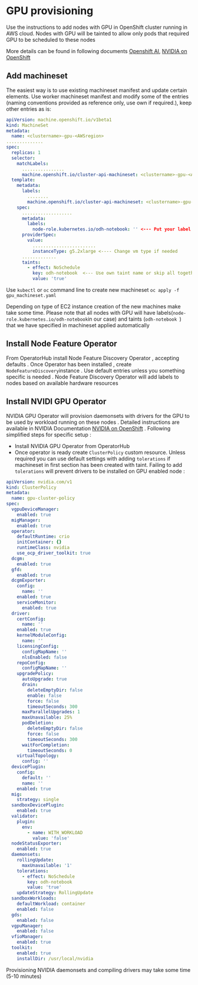 # GPU provisioning

Use the instructions to add nodes with GPU in OpenShift cluster running in AWS cloud. Nodes with GPU will be tainted to allow only pods that required GPU to be scheduled to these nodes

More details can be found in following documents [Openshift AI](https://ai-on-openshift.io/odh-rhoai/nvidia-gpus/), [NVIDIA on OpenShift](https://docs.nvidia.com/datacenter/cloud-native/openshift/latest/index.html)

## Add machineset

The easiest way is to use existing machineset manifest and update certain elements. Use worker machineset manifest and modify some of the entries (naming conventions provided as reference only, use own if required.), keep other entries as is:

```yaml
apiVersion: machine.openshift.io/v1beta1
kind: MachineSet
metadata:
  name: <clustername>-gpu-<AWSregion>
..............
spec:
  replicas: 1
  selector:
    matchLabels:
      ................
      machine.openshift.io/cluster-api-machineset: <clustername>-gpu-<AWSregion>
  template:
    metadata:
      labels:
        ........
        machine.openshift.io/cluster-api-machineset: <clustername>-gpu-<AWSregion>
    spec:
      ...................
      metadata:
        labels:
          node-role.kubernetes.io/odh-notebook: '' <--- Put your label if needed
      providerSpec:
        value:
          ........................
          instanceType: g5.2xlarge <---- Change vm type if needed
      .............
      taints:
        - effect: NoSchedule
          key: odh-notebook  <--- Use own taint name or skip all together
          value: 'true'
```

Use `kubectl` or `oc` command line to create new machineset `oc apply -f gpu_machineset.yaml`

Depending on type of EC2 instance creation of the new machines make take some time. Please note that all nodes with GPU will have labels(`node-role.kubernetes.io/odh-notebook`in our case) and taints (`odh-notebook `) that we have specified in machineset applied automatically

## Install Node Feature Operator

From OperatorHub install Node Feature Discovery Operator , accepting defaults . Once Operator has been installed , create `NodeFeatureDiscovery`instance . Use default entries unless you something specific is needed . Node Feature Discovery Operator will add labels to nodes based on available hardware resources

## Install NVIDI GPU Operator

NVIDIA GPU Operator will provision daemonsets with drivers for the GPU to be used by workload running on these nodes . Detailed instructions are available in NVIDIA Documentation [NVIDIA on OpenShift](https://docs.nvidia.com/datacenter/cloud-native/openshift/latest/index.html) .  Following simplified steps for specific setup :

- Install NVIDIA GPU Operator from OperatorHub
- Once operator is ready create `ClusterPolicy` custom resource. Unless required you can use default settings with adding `tolerations` if machineset in first section has been created with taint. Failing to add `tolerations` will prevent drivers to be installed on GPU enabled node :

```yaml
apiVersion: nvidia.com/v1
kind: ClusterPolicy
metadata:
  name: gpu-cluster-policy
spec:
  vgpuDeviceManager:
    enabled: true
  migManager:
    enabled: true
  operator:
    defaultRuntime: crio
    initContainer: {}
    runtimeClass: nvidia
    use_ocp_driver_toolkit: true
  dcgm:
    enabled: true
  gfd:
    enabled: true
  dcgmExporter:
    config:
      name: ''
    enabled: true
    serviceMonitor:
      enabled: true
  driver:
    certConfig:
      name: ''
    enabled: true
    kernelModuleConfig:
      name: ''
    licensingConfig:
      configMapName: ''
      nlsEnabled: false
    repoConfig:
      configMapName: ''
    upgradePolicy:
      autoUpgrade: true
      drain:
        deleteEmptyDir: false
        enable: false
        force: false
        timeoutSeconds: 300
      maxParallelUpgrades: 1
      maxUnavailable: 25%
      podDeletion:
        deleteEmptyDir: false
        force: false
        timeoutSeconds: 300
      waitForCompletion:
        timeoutSeconds: 0
    virtualTopology:
      config: ''
  devicePlugin:
    config:
      default: ''
      name: ''
    enabled: true
  mig:
    strategy: single
  sandboxDevicePlugin:
    enabled: true
  validator:
    plugin:
      env:
        - name: WITH_WORKLOAD
          value: 'false'
  nodeStatusExporter:
    enabled: true
  daemonsets:
    rollingUpdate:
      maxUnavailable: '1'
    tolerations:
      - effect: NoSchedule
        key: odh-notebook
        value: 'true'
    updateStrategy: RollingUpdate
  sandboxWorkloads:
    defaultWorkload: container
    enabled: false
  gds:
    enabled: false
  vgpuManager:
    enabled: false
  vfioManager:
    enabled: true
  toolkit:
    enabled: true
    installDir: /usr/local/nvidia
```

Provisioning NVIDIA daemonsets and compiling drivers may take some time (5-10 minutes)
